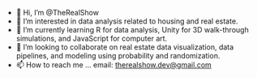 - 👋 Hi, I’m @TheRealShow
- 👀 I’m interested in data analysis related to housing and real estate.
- 🌱 I’m currently learning R for data analysis, Unity for 3D walk-through simulations, and JavaScript for computer art. 
- 💞️ I’m looking to collaborate on real estate data visualization, data pipelines, and modeling using probability and randomization.
- 📫 How to reach me ... email: therealshow.dev@gmail.com

<!---
TheRealShow/TheRealShow is a ✨ special ✨ repository because its `README.md` (this file) appears on your GitHub profile.
You can click the Preview link to take a look at your changes.
--->
